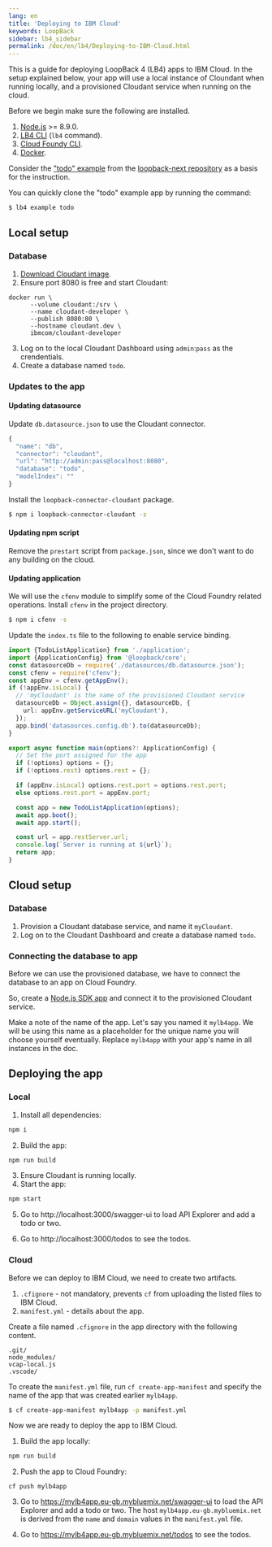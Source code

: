 ```yaml
---
lang: en
title: 'Deploying to IBM Cloud'
keywords: LoopBack
sidebar: lb4_sidebar
permalink: /doc/en/lb4/Deploying-to-IBM-Cloud.html
---
```


This is a guide for deploying LoopBack 4 (LB4) apps to IBM Cloud. In the setup
explained below, your app will use a local instance of Cloundant when running
locally, and a provisioned Cloudant service when running on the cloud.

Before we begin make sure the following are installed.

1.  [Node.js](https://nodejs.org/en/download/) >= 8.9.0.
2.  [LB4 CLI](https://www.npmjs.com/package/@loopback/cli) (`lb4` command).
3.  [Cloud Foundy CLI](https://docs.cloudfoundry.org/cf-cli/install-go-cli.html).
4.  [Docker](https://www.docker.com/).

Consider the
["todo" example](https://github.com/strongloop/loopback-next/tree/master/examples/todo)
from the [loopback-next repository](https://github.com/strongloop/loopback-next)
as a basis for the instruction.

You can quickly clone the "todo" example app by running the command:

```sh
$ lb4 example todo
```

## Local setup

### Database

1.  [Download Cloudant image](https://hub.docker.com/r/ibmcom/cloudant-developer/).
2.  Ensure port 8080 is free and start Cloudant:

```
docker run \
      --volume cloudant:/srv \
      --name cloudant-developer \
      --publish 8080:80 \
      --hostname cloudant.dev \
      ibmcom/cloudant-developer
```

3.  Log on to the local Cloudant Dashboard using `admin`:`pass` as the
    crendentials.
4.  Create a database named `todo`.

### Updates to the app

#### Updating datasource

Update `db.datasource.json` to use the Cloudant connector.

```js
{
  "name": "db",
  "connector": "cloudant",
  "url": "http://admin:pass@localhost:8080",
  "database": "todo",
  "modelIndex": ""
}
```

Install the `loopback-connector-cloudant` package.

```sh
$ npm i loopback-connector-cloudant -s
```

#### Updating npm script

Remove the `prestart` script from `package.json`, since we don't want to do any
building on the cloud.

#### Updating application

We will use the `cfenv` module to simplify some of the Cloud Foundry related
operations. Install `cfenv` in the project directory.

```sh
$ npm i cfenv -s
```

Update the `index.ts` file to the following to enable service binding.

```ts
import {TodoListApplication} from './application';
import {ApplicationConfig} from '@loopback/core';
const datasourceDb = require('./datasources/db.datasource.json');
const cfenv = require('cfenv');
const appEnv = cfenv.getAppEnv();
if (!appEnv.isLocal) {
  // 'myCloudant' is the name of the provisioned Cloudant service
  datasourceDb = Object.assign({}, datasourceDb, {
    url: appEnv.getServiceURL('myCloudant'),
  });
  app.bind('datasources.config.db').to(datasourceDb);
}

export async function main(options?: ApplicationConfig) {
  // Set the port assigned for the app
  if (!options) options = {};
  if (!options.rest) options.rest = {};

  if (appEnv.isLocal) options.rest.port = options.rest.port;
  else options.rest.port = appEnv.port;

  const app = new TodoListApplication(options);
  await app.boot();
  await app.start();

  const url = app.restServer.url;
  console.log(`Server is running at ${url}`);
  return app;
}
```

## Cloud setup

### Database

1.  Provision a Cloudant database service, and name it `myCloudant`.
2.  Log on to the Cloudant Dashboard and create a database named `todo`.

### Connecting the database to app

Before we can use the provisioned database, we have to connect the database to
an app on Cloud Foundry.

So, create a
[Node.js SDK app](https://console.bluemix.net/catalog/starters/sdk-for-nodejs)
and connect it to the provisioned Cloudant service.

Make a note of the name of the app. Let's say you named it `mylb4app`. We will
be using this name as a placeholder for the unique name you will choose yourself
eventually. Replace `mylb4app` with your app's name in all instances in the doc.

## Deploying the app

### Local

1.  Install all dependencies:

```sh
npm i
```

2.  Build the app:

```sh
npm run build
```

3.  Ensure Cloudant is running locally.
4.  Start the app:

```sh
npm start
```

5.  Go to http://localhost:3000/swagger-ui to load API Explorer and add a todo
    or two.

6.  Go to http://localhost:3000/todos to see the todos.

### Cloud

Before we can deploy to IBM Cloud, we need to create two artifacts.

1.  `.cfignore` - not mandatory, prevents `cf` from uploading the listed files
    to IBM Cloud.
2.  `manifest.yml` - details about the app.

Create a file named `.cfignore` in the app directory with the following content.

```
.git/
node_modules/
vcap-local.js
.vscode/
```

To create the `manifest.yml` file, run `cf create-app-manifest` and specify the
name of the app that was created earlier `mylb4app`.

```sh
$ cf create-app-manifest mylb4app -p manifest.yml
```

Now we are ready to deploy the app to IBM Cloud.

1.  Build the app locally:

```sh
npm run build
```

2.  Push the app to Cloud Foundry:

```
cf push mylb4app
```

3.  Go to https://mylb4app.eu-gb.mybluemix.net/swagger-ui to load the API
    Explorer and add a todo or two. The host `mylb4app.eu-gb.mybluemix.net` is
    derived from the `name` and `domain` values in the `manifest.yml` file.

4.  Go to https://mylb4app.eu-gb.mybluemix.net/todos to see the todos.
